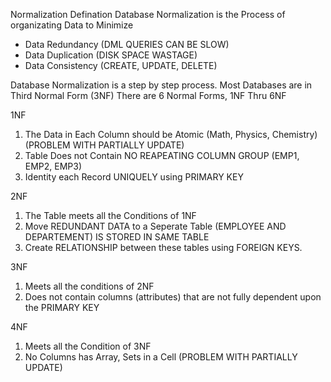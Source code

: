 Normalization Defination
Database Normalization is the Process of organizating Data to Minimize 
- Data Redundancy (DML QUERIES CAN BE SLOW)
- Data Duplication (DISK SPACE WASTAGE)
- Data Consistency (CREATE, UPDATE, DELETE)

Database Normalization is a step by step process.
Most Databases are in Third Normal Form (3NF) 
There are 6 Normal Forms, 1NF Thru 6NF

1NF
1. The Data in Each Column should be Atomic (Math, Physics, Chemistry) 
	(PROBLEM WITH PARTIALLY UPDATE)
2. Table Does not Contain NO REAPEATING COLUMN GROUP (EMP1, EMP2, EMP3)
3. Identity each Record UNIQUELY using PRIMARY KEY

2NF
1. The Table meets all the Conditions of 1NF
2. Move REDUNDANT DATA to a Seperate Table (EMPLOYEE AND DEPARTEMENT) IS STORED IN SAME TABLE
3. Create RELATIONSHIP between these tables using FOREIGN KEYS.

3NF
1. Meets all the conditions of 2NF
2. Does not contain columns (attributes) that are not fully dependent upon the PRIMARY KEY 

4NF
1. Meets all the Condition of 3NF
2. No Columns has Array, Sets in a Cell (PROBLEM WITH PARTIALLY UPDATE)